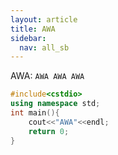 ```yaml
---
layout: article
title: AWA
sidebar:
  nav: all_sb
---
```

AWA: `AWA AWA AWA`
```C++
#include<cstdio>
using namespace std;
int main(){
    cout<<"AWA"<<endl;
    return 0;
}
```